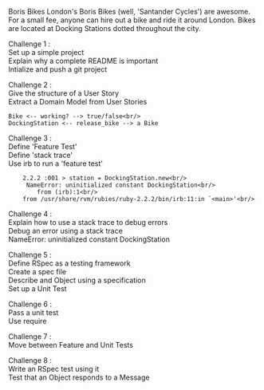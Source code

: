 Boris Bikes 
London's Boris Bikes (well, 'Santander Cycles') are awesome. For a small fee, anyone can hire out a bike and ride it around London. Bikes are located at Docking Stations dotted throughout the city.

Challenge 1  :<br />
    Set up a simple project<br />
    Explain why a complete README is important<br />
    Intialize and push a git project<br />

Challenge 2  : <br/>
    Give the structure of a User Story<br/>
    Extract a Domain Model from User Stories<br/>

	Bike <-- working? --> true/false<br/>
	DockingStation <-- release_bike --> a Bike

Challenge 3  : <br/>
    Define 'Feature Test'<br/>
    Define 'stack trace'<br/>
    Use irb to run a 'feature test'<br/>

        2.2.2 :001 > station = DockingStation.new<br/>
	     NameError: uninitialized constant DockingStation<br/>
            from (irb):1<br/>
	    from /usr/share/rvm/rubies/ruby-2.2.2/bin/irb:11:in `<main>'<br/>

Challenge 4  : <br/>
    Explain how to use a stack trace to debug errors<br/>
    Debug an error using a stack trace<br/>
        NameError: uninitialized constant DockingStation

Challenge 5  : <br/>
    Define RSpec as a testing framework<br/>
    Create a spec file<br/>
    Describe and Object using a specification<br/>
    Set up a Unit Test<br/>

Challenge 6  : <br/>
    Pass a unit test<br/>
    Use require<br/>

Challenge 7  :<br/>
    Move between Feature and Unit Tests<br/>


Challenge 8  : <br/>
    Write an RSpec test using it<br/>
    Test that an Object responds to a Message<br/>
